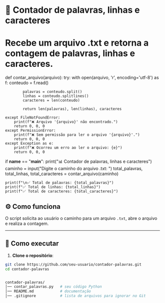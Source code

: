 # 📄 Contador de palavras, linhas e caracteres
# Recebe um arquivo .txt e retorna a contagem de palavras, linhas e caracteres.

def contar_arquivo(arquivo):
    try:
        with open(arquivo, 'r', encoding='utf-8') as f:
            conteudo = f.read()
            
            palavras = conteudo.split()
            linhas = conteudo.splitlines()
            caracteres = len(conteudo)
            
            return len(palavras), len(linhas), caracteres

    except FileNotFoundError:
        print(f"❌ Arquivo '{arquivo}' não encontrado.")
        return 0, 0, 0
    except PermissionError:
        print(f"❌ Sem permissão para ler o arquivo '{arquivo}'.")
        return 0, 0, 0
    except Exception as e:
        print(f"❌ Ocorreu um erro ao ler o arquivo: {e}")
        return 0, 0, 0

if __name__ == "__main__":
    print("📊 Contador de palavras, linhas e caracteres")
    caminho = input("Digite o caminho do arquivo .txt: ")
    total_palavras, total_linhas, total_caracteres = contar_arquivo(caminho)
    
    print(f"\n✅ Total de palavras: {total_palavras}")
    print(f"✅ Total de linhas: {total_linhas}")
    print(f"✅ Total de caracteres: {total_caracteres}")

## ⚙️ Como funciona

O script solicita ao usuário o caminho para um arquivo `.txt`, abre o arquivo e realiza a contagem.

---

## 🚀 Como executar

1. **Clone o repositório**:
```bash
git clone https://github.com/seu-usuario/contador-palavras.git
cd contador-palavras


contador-palavras/
│── contar_palavras.py   # seu código Python
│── README.md            # documentação
│── .gitignore           # lista de arquivos para ignorar no Git